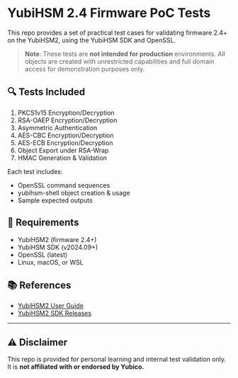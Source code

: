 # YubiHSM 2.4 Firmware PoC Tests

This repo provides a set of practical test cases for validating firmware 2.4+ on the YubiHSM2, using the YubiHSM SDK and OpenSSL.

> **Note**: These tests are **not intended for production** environments. All objects are created with unrestricted capabilities and full domain access for demonstration purposes only.

## 🔍 Tests Included

1. PKCS1v15 Encryption/Decryption
2. RSA-OAEP Encryption/Decryption
3. Asymmetric Authentication
4. AES-CBC Encryption/Decryption
5. AES-ECB Encryption/Decryption
6. Object Export under RSA-Wrap
7. HMAC Generation & Validation

Each test includes:
- OpenSSL command sequences
- yubihsm-shell object creation & usage
- Sample expected outputs

## 🧰 Requirements

- YubiHSM2 (firmware 2.4+)
- YubiHSM SDK (v2024.09+)
- OpenSSL (latest)
- Linux, macOS, or WSL

## 📚 References

- [YubiHSM2 User Guide](https://docs.yubico.com/hardware/yubihsm-2/hsm-2-user-guide/)
- [YubiHSM2 SDK Releases](https://developers.yubico.com/YubiHSM2/Releases/)

---

## ⚠️ Disclaimer

This repo is provided for personal learning and internal test validation only. It is **not affiliated with or endorsed by Yubico.**
